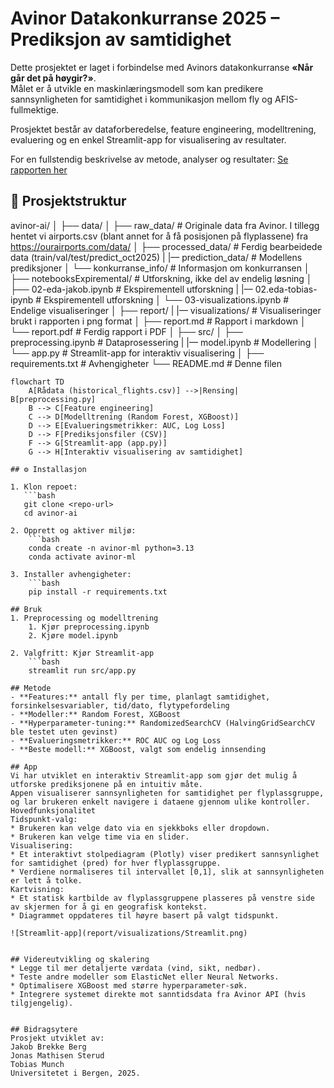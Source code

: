 # Avinor Datakonkurranse 2025 – Prediksjon av samtidighet

Dette prosjektet er laget i forbindelse med Avinors datakonkurranse **«Når går det på høygir?»**.  
Målet er å utvikle en maskinlæringsmodell som kan predikere sannsynligheten for samtidighet i kommunikasjon mellom fly og AFIS-fullmektige.  

Prosjektet består av dataforberedelse, feature engineering, modelltrening, evaluering og en enkel Streamlit-app for visualisering av resultater.

For en fullstendig beskrivelse av metode, analyser og resultater:
[Se rapporten her](report/report.pdf)

## 📂 Prosjektstruktur

avinor-ai/
│
├── data/
│ ├── raw_data/ # Originale data fra Avinor. I tillegg hentet vi airports.csv (blant annet for å få posisjonen på flyplassene) fra https://ourairports.com/data/
│ ├── processed_data/ # Ferdig bearbeidede data (train/val/test/predict_oct2025)
| |–– prediction_data/ # Modellens prediksjoner
│ └── konkurranse_info/ # Informasjon om konkurransen
│
├── notebooksExpiremental/ # Utforskning, ikke del av endelig løsning
│ ├── 02-eda-jakob.ipynb # Ekspirementell utforskning
| |–– 02.eda-tobias-ipynb # Ekspirementell utforskning
│ └── 03-visualizations.ipynb # Endelige visualiseringer 
│
├── report/
| |–– visualizations/ # Visualiseringer brukt i rapporten i png format
│ ├── report.md # Rapport i markdown
│ └── report.pdf # Ferdig rapport i PDF
│
├── src/
│ ├── preprocessing.ipynb # Dataprosessering
| |–– model.ipynb # Modellering
│ └── app.py # Streamlit-app for interaktiv visualisering
│
├── requirements.txt # Avhengigheter
└── README.md # Denne filen

```mermaid
flowchart TD
    A[Rådata (historical_flights.csv)] -->|Rensing| B[preprocessing.py]
    B --> C[Feature engineering]
    C --> D[Modelltrening (Random Forest, XGBoost)]
    D --> E[Evalueringsmetrikker: AUC, Log Loss]
    D --> F[Prediksjonsfiler (CSV)]
    F --> G[Streamlit-app (app.py)]
    G --> H[Interaktiv visualisering av samtidighet]

## ⚙️ Installasjon

1. Klon repoet:
   ```bash
   git clone <repo-url>
   cd avinor-ai

2. Opprett og aktiver miljø:
    ```bash
    conda create -n avinor-ml python=3.13
    conda activate avinor-ml

3. Installer avhengigheter:
    ```bash
    pip install -r requirements.txt

## Bruk
1. Preprocessing og modelltrening
    1. Kjør preprocessing.ipynb
    2. Kjøre model.ipynb

2. Valgfritt: Kjør Streamlit-app
    ```bash
    streamlit run src/app.py

## Metode
- **Features:** antall fly per time, planlagt samtidighet, forsinkelsesvariabler, tid/dato, flytypefordeling  
- **Modeller:** Random Forest, XGBoost  
- **Hyperparameter-tuning:** RandomizedSearchCV (HalvingGridSearchCV ble testet uten gevinst)  
- **Evalueringsmetrikker:** ROC AUC og Log Loss  
- **Beste modell:** XGBoost, valgt som endelig innsending  

## App
Vi har utviklet en interaktiv Streamlit-app som gjør det mulig å utforske prediksjonene på en intuitiv måte.
Appen visualiserer sannsynligheten for samtidighet per flyplassgruppe, og lar brukeren enkelt navigere i dataene gjennom ulike kontroller.
Hovedfunksjonalitet
Tidspunkt-valg:
* Brukeren kan velge dato via en sjekkboks eller dropdown.
* Brukeren kan velge time via en slider.
Visualisering:
* Et interaktivt stolpediagram (Plotly) viser predikert sannsynlighet for samtidighet (pred) for hver flyplassgruppe.
* Verdiene normaliseres til intervallet [0,1], slik at sannsynligheten er lett å tolke.
Kartvisning:
* Et statisk kartbilde av flyplassgruppene plasseres på venstre side av skjermen for å gi en geografisk kontekst.
* Diagrammet oppdateres til høyre basert på valgt tidspunkt.

![Streamlit-app](report/visualizations/Streamlit.png)


## Videreutvikling og skalering
* Legge til mer detaljerte værdata (vind, sikt, nedbør).
* Teste andre modeller som ElasticNet eller Neural Networks.
* Optimalisere XGBoost med større hyperparameter-søk.
* Integrere systemet direkte mot sanntidsdata fra Avinor API (hvis tilgjengelig).


## Bidragsytere
Prosjekt utviklet av:
Jakob Brekke Berg
Jonas Mathisen Sterud
Tobias Munch
Universitetet i Bergen, 2025.

